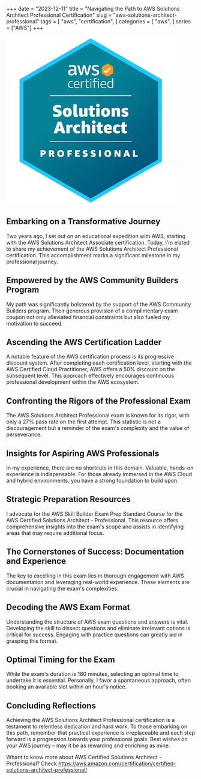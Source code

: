 +++
date = "2023-12-11"
title = "Navigating the Path to AWS Solutions Architect Professional Certification"
slug = "aws-solutions-architect-professional"
tags = [
    "aws",
    "certification",
]
categories = [
    "aws",
]
series = ["AWS"]
+++

![badge](/images/aws-certified-solutions-architect-professional.webp)

## Embarking on a Transformative Journey

Two years ago, I set out on an educational expedition with AWS, starting with the AWS Solutions Architect Associate certification. Today, I'm elated to share my achievement of the AWS Solutions Architect Professional certification. This accomplishment marks a significant milestone in my professional journey.

## Empowered by the AWS Community Builders Program

My path was significantly bolstered by the support of the AWS Community Builders program. Their generous provision of a complimentary exam coupon not only alleviated financial constraints but also fueled my motivation to succeed.

## Ascending the AWS Certification Ladder

A notable feature of the AWS certification process is its progressive discount system. After completing each certification level, starting with the AWS Certified Cloud Practitioner, AWS offers a 50% discount on the subsequent level. This approach effectively encourages continuous professional development within the AWS ecosystem.

## Confronting the Rigors of the Professional Exam

The AWS Solutions Architect Professional exam is known for its rigor, with only a 27% pass rate on the first attempt. This statistic is not a discouragement but a reminder of the exam's complexity and the value of perseverance.

## Insights for Aspiring AWS Professionals

In my experience, there are no shortcuts in this domain. Valuable, hands-on experience is indispensable. For those already immersed in the AWS Cloud and hybrid environments, you have a strong foundation to build upon.

## Strategic Preparation Resources

I advocate for the AWS Skill Builder Exam Prep Standard Course for the AWS Certified Solutions Architect - Professional. This resource offers comprehensive insights into the exam's scope and assists in identifying areas that may require additional focus.

## The Cornerstones of Success: Documentation and Experience

The key to excelling in this exam lies in thorough engagement with AWS documentation and leveraging real-world experience. These elements are crucial in navigating the exam's complexities.

## Decoding the AWS Exam Format

Understanding the structure of AWS exam questions and answers is vital. Developing the skill to dissect questions and eliminate irrelevant options is critical for success. Engaging with practice questions can greatly aid in grasping this format.

## Optimal Timing for the Exam

While the exam's duration is 180 minutes, selecting an optimal time to undertake it is essential. Personally, I favor a spontaneous approach, often booking an available slot within an hour's notice.

## Concluding Reflections

Achieving the AWS Solutions Architect Professional certification is a testament to relentless dedication and hard work. To those embarking on this path, remember that practical experience is irreplaceable and each step forward is a progression towards your professional goals. Best wishes on your AWS journey – may it be as rewarding and enriching as mine.

Whant to know more about AWS Certified Solutions Architect - Professional? Check https://aws.amazon.com/certification/certified-solutions-architect-professional/

